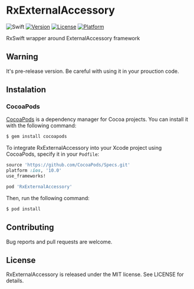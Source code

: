 # RxExternalAccessory
![Swift](https://img.shields.io/badge/Swift-4.2-orange.svg)
[![Version](https://img.shields.io/cocoapods/v/RxMediaPicker.svg?style=flat)](http://cocoapods.org/pods/RxExternalAccessory)
[![License](https://img.shields.io/cocoapods/l/RxMediaPicker.svg?style=flat)](http://cocoapods.org/pods/RxExternalAccessory)
[![Platform](https://img.shields.io/cocoapods/p/RxMediaPicker.svg?style=flat)](http://cocoapods.org/pods/RxExternalAccessory)

RxSwift wrapper around ExternalAccessory framework

## Warning
It's pre-release version. Be careful with using it in your prouction code.

## Instalation

### CocoaPods

[CocoaPods](http://cocoapods.org) is a dependency manager for Cocoa projects. You can install it with the following command:

```bash
$ gem install cocoapods
```

To integrate RxExternalAccessory into your Xcode project using CocoaPods, specify it in your `Podfile`:

```ruby
source 'https://github.com/CocoaPods/Specs.git'
platform :ios, '10.0'
use_frameworks!

pod 'RxExternalAccessory'
```

Then, run the following command:

```bash
$ pod install
```

## Contributing

Bug reports and pull requests are welcome.

## License

RxExternalAccessory is released under the MIT license. See LICENSE for details.
